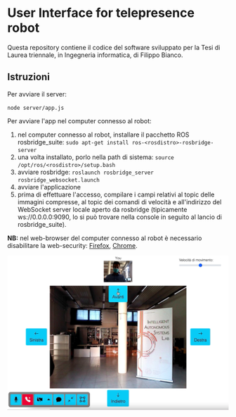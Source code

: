 # User Interface for telepresence robot

Questa repository contiene il codice del software sviluppato per la Tesi di Laurea triennale, in Ingegneria informatica, di Filippo Bianco.

## Istruzioni
Per avviare il server:
```
node server/app.js
```
Per avviare l'app nel computer connesso al robot:
1. nel computer connesso al robot, installare il pacchetto ROS rosbridge_suite: `sudo apt-get install ros-<rosdistro>-rosbridge-server`
2. una volta installato, porlo nella path di sistema: `source /opt/ros/<rosdistro>/setup.bash`
3. avviare rosbridge: `roslaunch rosbridge_server rosbridge_websocket.launch`
4. avviare l'applicazione
5. prima di effettuare l'accesso, compilare i campi relativi al topic delle immagini compresse, al topic dei comandi di velocità e all'indirizzo del WebSocket server locale aperto da rosbridge (tipicamente ws://0.0.0.0:9090, lo si può trovare nella console in seguito al lancio di rosbridge_suite).

**NB:** nel web-browser del computer connesso al robot è necessario disabilitare la web-security: [Firefox](https://support.mozilla.org/en-US/kb/mixed-content-blocking-firefox#w_unblock-mixed-content), [Chrome](https://support.google.com/chrome/answer/114662?hl=en&co=GENIE.Platform=Desktop#zippy=%2Cpermissions-that-can-be-changed).

![Demo dell'interfaccia utente](https://github.com/pwhite77/user-interface-telepresence-robot/raw/main/move.png)
